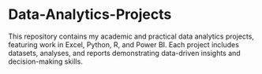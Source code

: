 # Data-Analytics-Projects
This repository contains my academic and practical data analytics projects, featuring work in Excel, Python, R, and Power BI. Each project includes datasets, analyses, and reports demonstrating data-driven insights and decision-making skills.

